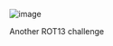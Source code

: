 ![image](https://github.com/jowp-code/ctf/assets/121969489/788cea06-e562-48bb-971c-8dc5d9e328ba)

Another ROT13 challenge

```shell

